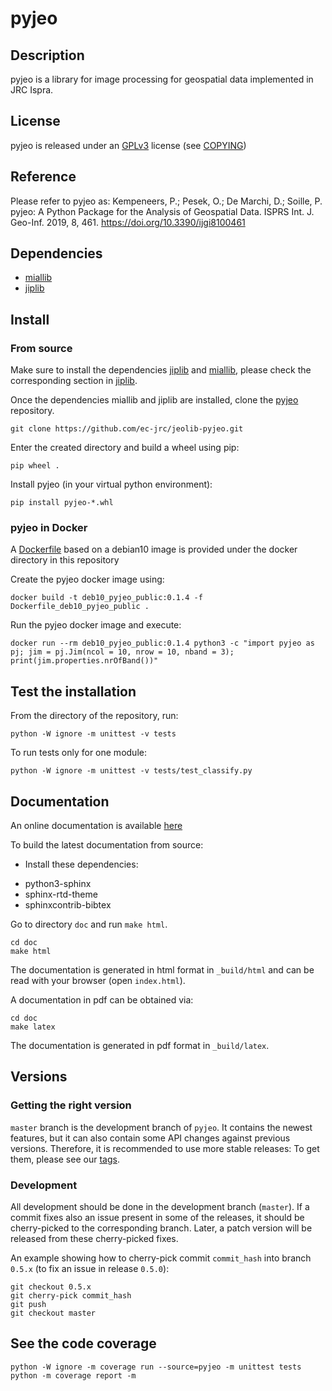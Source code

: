 # pyjeo

## Description

pyjeo is a library for image processing for geospatial data implemented in
JRC Ispra.

## License

pyjeo is released under an
[GPLv3](http://www.gnu.org/licenses/gpl-3.0.html) license (see
[COPYING](COPYING))

## Reference

Please refer to pyjeo as: Kempeneers, P.; Pesek, O.; De Marchi, D.; Soille, P. pyjeo: A Python Package for the Analysis of Geospatial Data. ISPRS Int. J. Geo-Inf. 2019, 8, 461. https://doi.org/10.3390/ijgi8100461

## Dependencies

* [miallib](https://github.com/ec-jrc/jeolib-miallib)
* [jiplib](https://github.com/ec-jrc/jeolib-jiplib)

## Install

### From source
Make sure to install the dependencies [jiplib](https://github.com/ec-jrc/jeolib-jiplib)
and [miallib](https://github.com/ec-jrc/jeolib-miallib), please check the corresponding section in [jiplib](https://github.com/ec-jrc/jeolib-jiplib).

Once the dependencies miallib and jiplib are installed, clone the
[pyjeo](https://github.com/ec-jrc/jeolib-pyjeo) repository.

```
git clone https://github.com/ec-jrc/jeolib-pyjeo.git
```

Enter the created directory and build a wheel using pip:

```
pip wheel .
```

Install pyjeo (in your virtual python environment):

```
pip install pyjeo-*.whl
```

### pyjeo in Docker

A [Dockerfile](https://github.com/ec-jrc/jeolib-pyjeo/blob/master/docker/Dockerfile_deb10_pyjeo_public)
based on a debian10 image is provided under the docker directory in this repository

Create the pyjeo docker image using:
```
docker build -t deb10_pyjeo_public:0.1.4 -f Dockerfile_deb10_pyjeo_public .
```

Run the pyjeo docker image and execute:
```
docker run --rm deb10_pyjeo_public:0.1.4 python3 -c "import pyjeo as pj; jim = pj.Jim(ncol = 10, nrow = 10, nband = 3); print(jim.properties.nrOfBand())"
```

## Test the installation

From the directory of the repository, run:

```
python -W ignore -m unittest -v tests
```

To run tests only for one module:

```
python -W ignore -m unittest -v tests/test_classify.py
```

## Documentation

An online documentation is available [here](https://pyjeo.readthedocs.io/)

To build the latest documentation from source:

- Install these dependencies:

* python3-sphinx
* sphinx-rtd-theme
* sphinxcontrib-bibtex

Go to directory `doc` and run `make html`.

```
cd doc
make html
```

The documentation is generated in html format in `_build/html` and can be read with your browser (open `index.html`).

A documentation in pdf can be obtained via:

```
cd doc
make latex
```

The documentation is generated in pdf format in `_build/latex`.

## Versions

### Getting the right version

`master` branch is the development branch of `pyjeo`. It contains the newest
features, but it can also contain some API changes against previous versions.
Therefore, it is recommended to use more stable releases: To get them, please
see our [tags](../../tags).

### Development

All development should be done in the development branch (`master`). If
a commit fixes also an issue present in some of the releases, it should be
cherry-picked to the corresponding branch. Later, a patch version will be
released from these cherry-picked fixes.

An example showing how to cherry-pick commit `commit_hash` into branch
`0.5.x` (to fix an issue in release `0.5.0`):

```
git checkout 0.5.x
git cherry-pick commit_hash
git push
git checkout master
```

## See the code coverage

```
python -W ignore -m coverage run --source=pyjeo -m unittest tests
python -m coverage report -m
```
